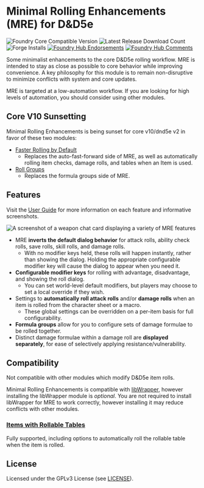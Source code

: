 # Minimal Rolling Enhancements (MRE) for D&D5e

![Foundry Core Compatible Version](https://img.shields.io/badge/dynamic/json.svg?url=https%3A%2F%2Fraw.githubusercontent.com%2FElfFriend-DnD%2FFVTT-Minimal-Rolling-Enhancements-DND5E%2Fmaster%2Fmodule.json&label=Foundry%20Version&query=$.compatibleCoreVersion&colorB=orange)
![Latest Release Download Count](https://img.shields.io/badge/dynamic/json?label=Downloads@latest&query=assets%5B1%5D.download_count&url=https%3A%2F%2Fapi.github.com%2Frepos%2FElfFriend-DnD%2FFVTT-Minimal-Rolling-Enhancements-DND5E%2Freleases%2Flatest)
![Forge Installs](https://img.shields.io/badge/dynamic/json?label=Forge%20Installs&query=package.installs&suffix=%25&url=https%3A%2F%2Fforge-vtt.com%2Fapi%2Fbazaar%2Fpackage%2Fmre-dnd5e&colorB=4aa94a)
[![Foundry Hub Endorsements](https://img.shields.io/endpoint?logoColor=white&url=https%3A%2F%2Fwww.foundryvtt-hub.com%2Fwp-json%2Fhubapi%2Fv1%2Fpackage%2Fmre-dnd5e%2Fshield%2Fendorsements)](https://www.foundryvtt-hub.com/package/mre-dnd5e/)
[![Foundry Hub Comments](https://img.shields.io/endpoint?logoColor=white&url=https%3A%2F%2Fwww.foundryvtt-hub.com%2Fwp-json%2Fhubapi%2Fv1%2Fpackage%2Fmre-dnd5e%2Fshield%2Fcomments)](https://www.foundryvtt-hub.com/package/mre-dnd5e/)

Some minimalist enhancements to the core D&D5e rolling workflow.
MRE is intended to stay as close as possible to core behavior while improving convenience.
A key philosophy for this module is to remain non-disruptive to minimize conflicts with system and core updates.

MRE is targeted at a low-automation workflow.
If you are looking for high levels of automation, you should consider using other modules.

## Core V10 Sunsetting

Minimal Rolling Enhancements is being sunset for core v10/dnd5e v2 in favor of these two modules:

- [Faster Rolling by Default](https://github.com/ElfFriend-DnD/foundryvtt-faster-rolling-by-default-5e)
    - Replaces the auto-fast-forward side of MRE, as well as automatically rolling item checks, damage rolls, and tables when an Item is used.
- [Roll Groups](https://github.com/krbz999/rollgroups)
    - Replaces the formula groups side of MRE.

## Features

Visit the [User Guide](https://github.com/ElfFriend-DnD/FVTT-Minimal-Rolling-Enhancements-DND5E/wiki/User-Guide) for more information on each feature and informative screenshots.

![A screenshot of a weapon chat card displaying a variety of MRE features](https://user-images.githubusercontent.com/7644614/137599874-f14bd771-be81-4442-8401-24fdb5c9918b.png)

- MRE **inverts the default dialog behavior** for attack rolls, ability check rolls, save rolls, skill rolls, and damage rolls.
  - With no modifier keys held, these rolls will happen instantly, rather than showing the dialog.
    Holding the appropriate configurable modifier key will cause the dialog to appear when you need it.
- **Configurable modifier keys** for rolling with advantage, disadvantage, and showing the roll dialog.
  - You can set world-level default modifiers, but players may choose to set a local override if they wish.
- Settings to **automatically roll attack rolls** and/or **damage rolls** when an item is rolled from the character sheet or a macro.
  - These global settings can be overridden on a per-item basis for full configurability.
- **Formula groups** allow for you to configure sets of damage formulae to be rolled together.
- Distinct damage formulae within a damage roll are **displayed separately**, for ease of selectively applying resistance/vulnerability.

## Compatibility

Not compatible with other modules which modify D&D5e item rolls.

Minimal Rolling Enhancements is compatible with [libWrapper](https://foundryvtt.com/packages/lib-wrapper/),
however installing the libWrapper module is *optional*.
You are not required to install libWrapper for MRE to work correctly, however installing it may reduce conflicts with other modules.

### [Items with Rollable Tables](https://github.com/ElfFriend-DnD/foundryvtt-items-with-rolltables-5e)

Fully supported, including options to automatically roll the rollable table when the item is rolled.

## License

Licensed under the GPLv3 License (see [LICENSE](LICENSE)).
